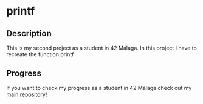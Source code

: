 <!-- Title -->

# printf

<!-- Description -->

## Description

This is my second project as a student in 42 Málaga. In this project I have to recreate the function printf

<!-- Checkout -->

## Progress

If you want to check my progress as a student in 42 Málaga check out my <a href = "https://github.com/SrRecursive/42Malaga">main repository</a>!
